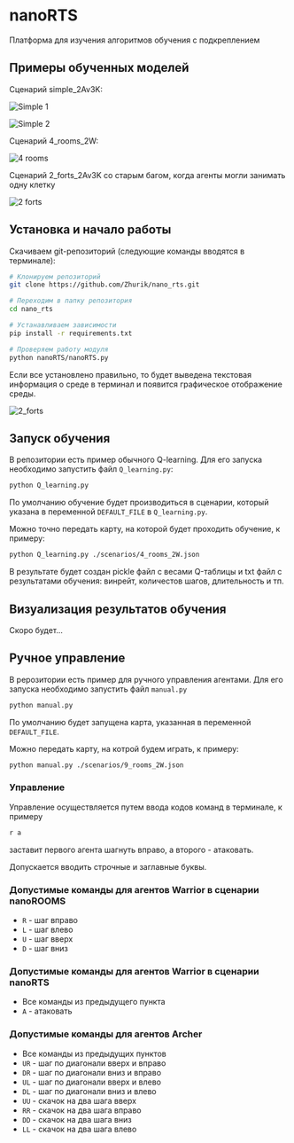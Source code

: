 # nanoRTS

Платформа для изучения алгоритмов обучения с подкреплением

## Примеры обученных моделей

Сценарий simple_2Av3K:

![Simple 1](img/simple_1.gif)

![Simple 2](img/simple_2.gif)

Сценарий 4_rooms_2W:

![4 rooms](img/4_rooms.gif)

Сценарий 2_forts_2Av3K со старым багом, когда агенты могли занимать одну клетку

![2 forts](img/2_forts.gif)

## Установка и начало работы

Скачиваем git-репозиторий (следующие команды вводятся в терминале):

```bash
# Клонируем репозиторий
git clone https://github.com/Zhurik/nano_rts.git

# Переходим в папку репозитория
cd nano_rts

# Устанавливаем зависимости
pip install -r requirements.txt

# Проверяем работу модуля
python nanoRTS/nanoRTS.py
```

 Если все установлено правильно, то будет выведена текстовая информация о среде в терминал и появится графическое отображение среды.

![2_forts](img/2_forts.jpg)

## Запуск обучения

В репозитории есть пример обычного Q-learning. Для его запуска необходимо запустить файл `Q_learning.py`:

```bash
python Q_learning.py
```

По умолчанию обучение будет производиться в сценарии, который указана в переменной `DEFAULT_FILE` в `Q_learning.py`.

Можно точно передать карту, на которой будет проходить обучение, к примеру:

```bash
python Q_learning.py ./scenarios/4_rooms_2W.json
```

В результате будет создан pickle файл с весами Q-таблицы и txt файл с результатами обучения: винрейт, количестов шагов, длительность и тп.

## Визуализация результатов обучения

Скоро будет...

## Ручное управление

В рерозитории есть пример для ручного управления агентами. Для его запуска необходимо запустить файл `manual.py`

```bash
python manual.py
```

По умолчанию будет запущена карта, указанная в переменной `DEFAULT_FILE`.

Можно передать карту, на котрой будем играть, к примеру:

```bash
python manual.py ./scenarios/9_rooms_2W.json
```

### Управление

Управление осуществляется путем ввода кодов команд в терминале, к примеру

```bash
r a
```

заставит первого агента шагнуть вправо, а второго - атаковать.

Допускается вводить строчные и заглавные буквы.

### Допустимые команды для агентов Warrior в сценарии nanoROOMS

* `R` - шаг вправо
* `L` - шаг влево
* `U` - шаг вверх
* `D` - шаг вниз

### Допустимые команды для агентов Warrior в сценарии nanoRTS

* Все команды из предыдущего пункта
* `A` - атаковать

### Допустимые команды для агентов Archer

* Все команды из предыдущих пунктов
* `UR` - шаг по диагонали вверх и вправо
* `DR` - шаг по диагонали вниз и вправо
* `UL` - шаг по диагонали вверх и влево
* `DL` - шаг по диагонали вниз и влево
* `UU` - скачок на два шага вверх
* `RR` - скачок на два шага вправо
* `DD` - скачок на два шага вниз
* `LL` - скачок на два шага влево
